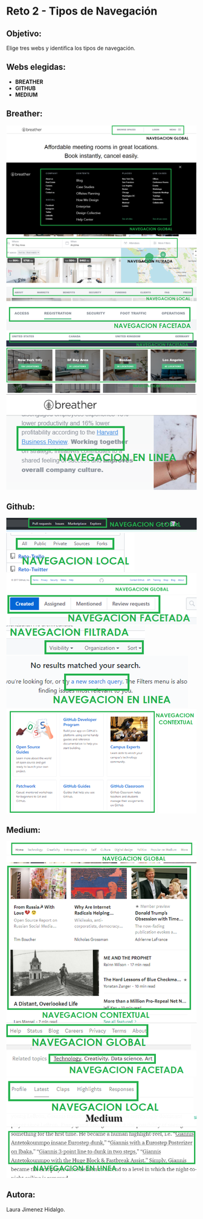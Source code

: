 # Reto 2 - Tipos de Navegación

## Objetivo:
Elige tres webs y identifica los tipos de navegación.

## Webs elegidas:
- __BREATHER__  
- __GITHUB__  
- __MEDIUM__

## Breather:

![breather1](assets/docs/breather1.png)
![breather2](assets/docs/breather2.png)
![breather3](assets/docs/breather3.png)
![breather4](assets/docs/breather4.png)
![breather5](assets/docs/breather5.png)
![breather6](assets/docs/breather6.png)
![breather7](assets/docs/breather7.png)
![breather8](assets/docs/breather8.png)

## Github:

![github1](assets/docs/github1.png)
![github2](assets/docs/github2.png)
![github3](assets/docs/github3.png)
![github4](assets/docs/github4.png)
![github5](assets/docs/github5.png)
![github6](assets/docs/github6.png)
![github7](assets/docs/github7.png)

## Medium:

![medium1](assets/docs/medium1.png)
![medium2](assets/docs/medium2.png)
![medium3](assets/docs/medium3.png)
![medium4](assets/docs/medium4.png)
![medium5](assets/docs/medium5.png)
![medium6](assets/docs/medium6.png)

## Autora:

Laura Jimenez Hidalgo.